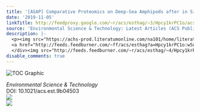 ```yaml
---
title: '[ASAP] Comparative Proteomics on Deep-Sea Amphipods after in Situ Copper Exposure'
date: '2019-11-05'
linkTitle: http://feedproxy.google.com/~r/acs/esthag/~3/Hpcy1krPC1o/acs.est.9b04503
source: 'Environmental Science & Technology: Latest Articles (ACS Publications)'
description: |-
  <p><img src="https://achs-prod.literatumonline.com/na101/home/literatum/publisher/achs/journals/content/esthag/0/esthag.ahead-of-print/acs.est.9b04503/20191105/images/medium/es9b04503_0001.gif" alt="TOC Graphic"/></p><div><cite>Environmental Science & Technology</cite></div><div>DOI: 10.1021/acs.est.9b04503</div><div class="feedflare">
  <a href="http://feeds.feedburner.com/~ff/acs/esthag?a=Hpcy1krPC1o:w5uc3Jc_38I:yIl2AUoC8zA"><img src="http://feeds.feedburner.com/~ff/acs/esthag?d=yIl2AUoC8zA" border="0"></img></a>
  </div><img src="http://feeds.feedburner.com/~r/acs/esthag/~4/Hpcy1krPC1o" ...
disable_comments: true
---
```

<p><img src="https://achs-prod.literatumonline.com/na101/home/literatum/publisher/achs/journals/content/esthag/0/esthag.ahead-of-print/acs.est.9b04503/20191105/images/medium/es9b04503_0001.gif" alt="TOC Graphic"/></p><div><cite>Environmental Science & Technology</cite></div><div>DOI: 10.1021/acs.est.9b04503</div><div class="feedflare">
<a href="http://feeds.feedburner.com/~ff/acs/esthag?a=Hpcy1krPC1o:w5uc3Jc_38I:yIl2AUoC8zA"><img src="http://feeds.feedburner.com/~ff/acs/esthag?d=yIl2AUoC8zA" border="0"></img></a>
</div><img src="http://feeds.feedburner.com/~r/acs/esthag/~4/Hpcy1krPC1o" ...